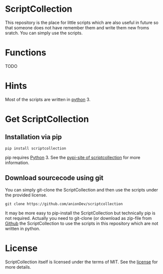 # ScriptCollection

This repository is the place for little scripts which are also useful in future so that someone does not have remember them and write them new froms sratch. You can simply use the scripts.

# Functions

TODO

# Hints

Most of the scripts are written in [python](https://www.python.org) 3.

# Get ScriptCollection

## Installation via pip

```
pip install scriptcollection
```

pip requires [Python](https://www.python.org) 3. See the [pypi-site of scriptcollection](https://pypi.org/project/scriptcollection) for more information.

## Download sourcecode using git

You can simply git-clone the ScriptCollection and then use the scripts under the provided license.

```
git clone https://github.com/anionDev/scriptcollection
```

It may be more easy to pip-install the ScriptCollection but technically pip is not required. Actually you need to git-clone (or download as zip-file from [Github](https://github.com/anionDev/scriptcollection) the ScriptCollection to use the scripts in this repository which are not written in python.

# License

ScriptCollection itself is licensed under the terms of MIT. See the [license](https://raw.githubusercontent.com/anionDev/scriptcollection/master/License.txt) for more details.
